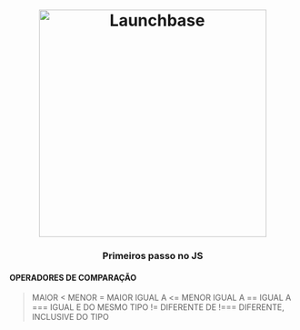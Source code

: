 <h1 align="center">
    <img alt="Launchbase" src="https://img.icons8.com/color/480/000000/javascript-logo-1.png" width="400px" />
</h1>

<h3 align="center">
 Primeiros passo no JS
</h3>

<h4>OPERADORES DE COMPARAÇÃO</h4>
 
 
> MAIOR
< MENOR
>= MAIOR IGUAL A
<= MENOR IGUAL A
== IGUAL A
=== IGUAL E DO MESMO TIPO
!= DIFERENTE DE
!===  DIFERENTE, INCLUSIVE DO TIPO

